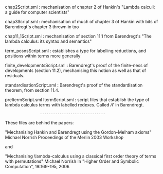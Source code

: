 chap2Script.sml :
               mechanisation of chapter 2 of Hankin's "Lambda calculi:
               a guide for computer scientists"

chap3Script.sml :
               mechanisation of much of chapter 3 of Hankin with bits
               of Barendregt's chapter 3 thrown in too

chap11_1Script.sml :
               mechanisation of section 11.1 from Barendregt's "The
               lambda calculus: its syntax and semantics"

term_posnsScript.sml :
               establishes a type for labelling reductions, and
               positions within terms more generally

finite_developmentsScript.sml :
               Barendregt's proof of the finite-ness of developments
               (section 11.2), mechanising this notion as well as that
               of residuals.

standardisationScript.sml :
               Barendregt's proof of the standardisation theorem, from
               section 11.4.

preltermScript.sml ltermScript.sml :
               script files that establish the type of lambda calculus
               terms with labelled redexes.  Called $\Lambda'$ in
               Barendregt.

                    ------------------------------

These files are behind the papers:

  "Mechanising Hankin and Barendregt using the Gordon-Melham axioms"
  Michael Norrish
  Proceedings of the Merlin 2003 Workshop

and

  "Mechanising \lambda-calculus using a classical first order theory
   of terms with permutations"
  Michael Norrish
  In "Higher Order and Symbolic Computation", 19:169-195, 2006.
